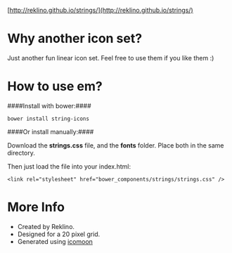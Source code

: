 [http://reklino.github.io/strings/](http://reklino.github.io/strings/)

# Why another icon set?

Just another fun linear icon set. Feel free to use them if you like them :)

# How to use em?

####Install with bower:####
```
bower install string-icons
```
####Or install manually:####

Download the **strings.css** file, and the **fonts** folder. Place both in the same directory.

Then just load the file into your index.html:
```
<link rel="stylesheet" href="bower_components/strings/strings.css" />
```

# More Info

- Created by Reklino.
- Designed for a 20 pixel grid.
- Generated using [icomoon](https://icomoon.io/app/)